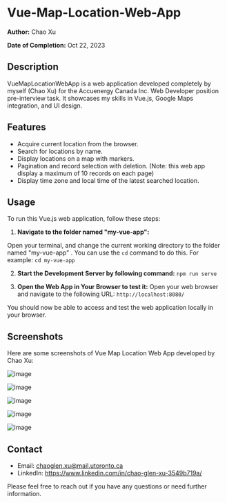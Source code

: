 # Vue-Map-Location-Web-App

**Author:** Chao Xu

**Date of Completion:** Oct 22, 2023

## Description

VueMapLocationWebApp is a web application developed completely by myself (Chao Xu) for the Accuenergy Canada Inc. Web Developer position pre-interview task. It showcases my skills in Vue.js, Google Maps integration, and UI design.

## Features

- Acquire current location from the browser.
- Search for locations by name.
- Display locations on a map with markers.
- Pagination and record selection with deletion. (Note: this web app display a maximum of 10 records on each page)
- Display time zone and local time of the latest searched location.

## Usage

To run this Vue.js web application, follow these steps:

1. **Navigate to the folder named "my-vue-app":**
 
 Open your terminal, and change the current working directory to the folder named "my-vue-app" . You can use the `cd` command to do this. For example:
 `cd my-vue-app`
 
2. **Start the Development Server by following command:**
`npm run serve`

3. **Open the Web App in Your Browser to test it:**
Open your web browser and navigate to the following URL:
`http://localhost:8080/`

You should now be able to access and test the web application locally in your browser.

## Screenshots

Here are some screenshots of Vue Map Location Web App developed by Chao Xu:

![image](https://github.com/ChaoGlenXu/Vue-Map-Location-Web-App/assets/59375616/5cf43a9f-6047-4e5f-93bc-2928fe570e9c)

![image](https://github.com/ChaoGlenXu/Vue-Map-Location-Web-App/assets/59375616/754381c0-81f8-4093-896e-6777c4f0cd35)

![image](https://github.com/ChaoGlenXu/Vue-Map-Location-Web-App/assets/59375616/9fed9755-0665-470d-825d-1e61e08769c0)

![image](https://github.com/ChaoGlenXu/Vue-Map-Location-Web-App/assets/59375616/aecd0131-9761-4242-8cd7-9d607cb20750)

![image](https://github.com/ChaoGlenXu/Vue-Map-Location-Web-App/assets/59375616/cebdaac3-4812-4383-ab7b-95dd7b98fd6c)


## Contact

- Email: chaoglen.xu@mail.utoronto.ca
- LinkedIn: https://www.linkedin.com/in/chao-glen-xu-3549b719a/

Please feel free to reach out if you have any questions or need further information.

